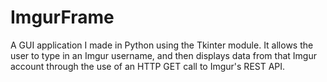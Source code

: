 ImgurFrame
==========

A GUI application I made in Python using the Tkinter module. It allows the user to type in an Imgur username, and then displays data from that Imgur account through the use of an HTTP GET call to Imgur's REST API. 
